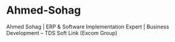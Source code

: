 # Ahmed-Sohag
Ahmed Sohag | ERP &amp; Software Implementation Expert | Business Development – TDS Soft Link (Excom Group)
